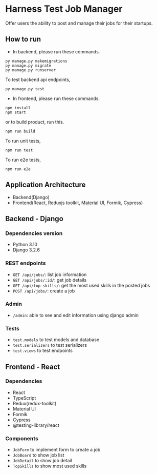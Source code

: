 # Harness Test Job Manager

Offer users the ability to post and manage their jobs for their startups.

## How to run

- In backend, please run these commands.

```
py manage.py makemigrations
py manage.py migrate
py manage.py runserver
```

To test backend api endpoints,

```
py manage.py test
```

- In frontend, please run these commands.

```
npm install
npm start
```

or to build product, run this.

```
npm run build
```

To run unit tests,

```
npm run test
```

To run e2e tests,

```
npm run e2e
```

## Application Architecture

- Backend(Django)
- Frontend(React, Reduxjs toolkit, Material UI, Formik, Cypress)

## Backend - Django

### Dependencies version

- Python 3.10
- Django 3.2.6

### REST endpoints

- `GET /api/jobs/`: list job information
- `GET /api/jobs/:id/`: get job details
- `GET /api/top-skills/`: get the most used skills in the posted jobs
- `POST /api/jobs/`: create a job

### Admin

- `/admin`: able to see and edit information using django admin

### Tests

- `test.models` to test models and database
- `test.serializers` to test serializers
- `test.views` to test endpoints

## Frontend - React

### Dependencies

- React
- TypeScript
- Redux(redux-toolkit)
- Material UI
- Formik
- Cypress
- @testing-library/react

### Components

- `JobForm` to implement form to create a job
- `JobBoard` to show job list
- `JobDetail` to show job detail
- `TopSkills` to show most used skills
